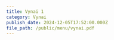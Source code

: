 ```yaml
---
title: Vynai 1
category: Vynai
publish_date: 2024-12-05T17:52:00.000Z
file_path: /public/menu/vynai.pdf
---
```

